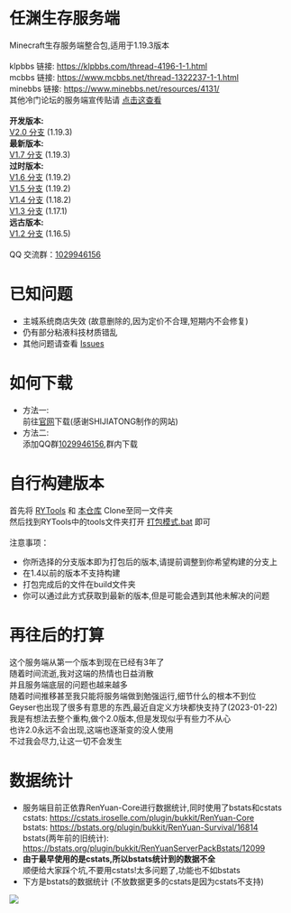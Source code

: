 # 任渊生存服务端
Minecraft生存服务端整合包,适用于1.19.3版本  
<br>
klpbbs 链接: https://klpbbs.com/thread-4196-1-1.html  
mcbbs 链接: https://www.mcbbs.net/thread-1322237-1-1.html  
minebbs 链接: https://www.minebbs.net/resources/4131/  
其他冷门论坛的服务端宣传贴请 [点击这查看](https://github.com/RenYuan-MC/RYSurvival/blob/main/bbs.md)  
<br>
**开发版本:**  
[V2.0 分支](https://github.com/RenYuan-MC/RYSurvival/tree/dev/2.0) (1.19.3)  
**最新版本:**  
[V1.7 分支](https://github.com/RenYuan-MC/RYSurvival/tree/ver/1.7) (1.19.3)  
**过时版本:**  
[V1.6 分支](https://github.com/RenYuan-MC/RYSurvival/tree/legacy/1.6) (1.19.2)  
[V1.5 分支](https://github.com/RenYuan-MC/RYSurvival/tree/legacy/1.5) (1.19.2)  
[V1.4 分支](https://github.com/RenYuan-MC/RYSurvival/tree/legacy/1.4) (1.18.2)  
[V1.3 分支](https://github.com/RenYuan-MC/RYSurvival/tree/legacy/1.3) (1.17.1)  
**远古版本:**  
[V1.2 分支](https://github.com/RenYuan-MC/RYSurvival/tree/legacy/1.2) (1.16.5)  
<br>
QQ 交流群：[1029946156](https://jq.qq.com/?_wv=1027&k=DN77Hlfh)  
# 已知问题
* 主城系统商店失效 (故意删除的,因为定价不合理,短期内不会修复)
* 仍有部分粘液科技材质错乱
* 其他问题请查看 [Issues](https://github.com/RenYuan-MC/RYSurvival/issues)
# 如何下载
* 方法一:  
前往[官网](https://rymc.ltd)下载(感谢SHIJIATONG制作的网站)  
* 方法二:  
添加QQ群[1029946156](https://jq.qq.com/?_wv=1027&k=DN77Hlfh),群内下载  
# 自行构建版本  
首先将 [RYTools](https://github.com/RenYuan-MC/RYSurvival-Tools) 和 [本仓库](https://github.com/RenYuan-MC/RYSurvival) Clone至同一文件夹  
然后找到RYTools中的tools文件夹打开 [打包模式.bat](https://github.com/RenYuan-MC/RYSurvival-Tools/tree/main/tools) 即可  
<br>
注意事项：     
* 你所选择的分支版本即为打包后的版本,请提前调整到你希望构建的分支上  
* 在1.4以前的版本不支持构建   
* 打包完成后的文件在build文件夹  
* 你可以通过此方式获取到最新的版本,但是可能会遇到其他未解决的问题 
# 再往后的打算
这个服务端从第一个版本到现在已经有3年了  
随着时间流逝,我对这端的热情也日益消散  
并且服务端底层的问题也越来越多  
随着时间推移甚至我只能将服务端做到勉强运行,细节什么的根本不到位  
Geyser也出现了很多有意思的东西,最近自定义方块都快支持了(2023-01-22)  
我是有想法去整个重构,做个2.0版本,但是发现似乎有些力不从心  
也许2.0永远不会出现,这端也逐渐变的没人使用  
不过我会尽力,让这一切不会发生  
# 数据统计
* 服务端目前正依靠RenYuan-Core进行数据统计,同时使用了bstats和cstats  
cstats: https://cstats.iroselle.com/plugin/bukkit/RenYuan-Core  
bstats: https://bstats.org/plugin/bukkit/RenYuan-Survival/16814  
bstats(两年前的旧统计): https://bstats.org/plugin/bukkit/RenYuanServerPackBstats/12099  
* **由于最早使用的是cstats,所以bstats统计到的数据不全**  
顺便给大家踩个坑,不要用cstats!太多问题了,功能也不如bstats  
* 下方是bstats的数据统计 (不放数据更多的cstats是因为cstats不支持)  
  
[![](https://bstats.org/signatures/bukkit/RenYuan-Survival.svg)](https://bstats.org/plugin/bukkit/RenYuan-Survival/16814)

